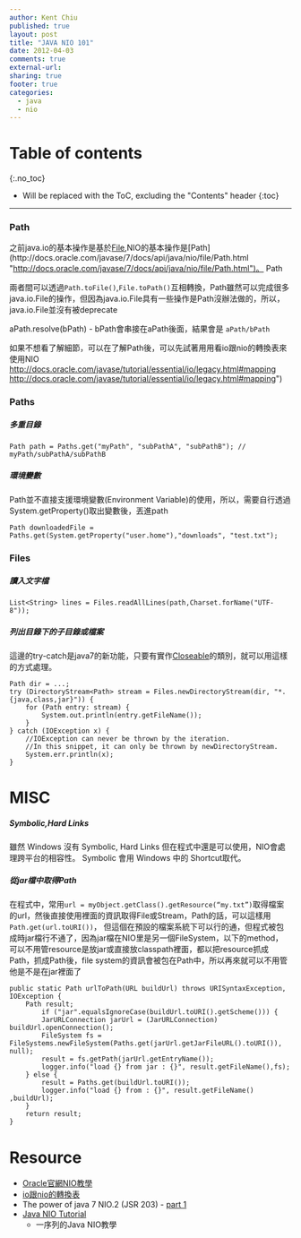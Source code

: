 ```yaml
---
author: Kent Chiu
published: true
layout: post
title: "JAVA NIO 101"
date: 2012-04-03
comments: true
external-url:
sharing: true
footer: true
categories:
  - java
  - nio
---
```



# Table of contents
{:.no_toc}

* Will be replaced with the ToC, excluding the "Contents" header
{:toc}

----------------------------------------------------------------



### Path

之前java.io的基本操作是基於[File](http://docs.oracle.com/javase/7/docs/api/java/io/File.html "http://docs.oracle.com/javase/7/docs/api/java/io/File.html"),NIO的基本操作是[Path](http://docs.oracle.com/javase/7/docs/api/java/nio/file/Path.html "http://docs.oracle.com/javase/7/docs/api/java/nio/file/Path.html")。
Path

兩者間可以透過`Path.toFile()`,`File.toPath()`互相轉換，Path雖然可以完成很多java.io.File的操作，但因為java.io.File具有一些操作是Path沒辦法做的，所以，java.io.File並沒有被deprecate

aPath.resolve(bPath) - bPath會串接在aPath後面，結果會是 `aPath/bPath`

如果不想看了解細節，可以在了解Path後，可以先試著用用看io跟nio的轉換表來使用NIO
http://docs.oracle.com/javase/tutorial/essential/io/legacy.html#mapping
http://docs.oracle.com/javase/tutorial/essential/io/legacy.html#mapping")

### Paths

##### 多重目錄


```
Path path = Paths.get("myPath", "subPathA", "subPathB"); // myPath/subPathA/subPathB

```

##### 環境變數

Path並不直接支援環境變數(Environment
Variable)的使用，所以，需要自行透過System.getProperty()取出變數後，丟進path


```
Path downloadedFile = Paths.get(System.getProperty("user.home"),"downloads", "test.txt");

```

### Files

##### 讀入文字檔


```
List<String> lines = Files.readAllLines(path,Charset.forName("UTF-8"));

```

##### 列出目錄下的子目錄或檔案

這邊的try-catch是java7的新功能，只要有實作[Closeable](http://docs.oracle.com/javase/7/docs/api/java/io/Closeable.html "http://docs.oracle.com/javase/7/docs/api/java/io/Closeable.html")的類別，就可以用這樣的方式處理。


```
Path dir = ...;
try (DirectoryStream<Path> stream = Files.newDirectoryStream(dir, "*.{java,class,jar}")) {
    for (Path entry: stream) {
        System.out.println(entry.getFileName());
    }
} catch (IOException x) {
    //IOException can never be thrown by the iteration.
    //In this snippet, it can only be thrown by newDirectoryStream.
    System.err.println(x);
}

```

MISC
====

##### Symbolic,Hard Links

雖然 Windows 沒有 Symbolic, Hard Links
但在程式中還是可以使用，NIO會處理跨平台的相容性。 Symbolic 會用 Windows
中的 Shortcut取代。

##### 從jar檔中取得Path

在程式中，常用`url = myObject.getClass().getResource(“my.txt”)`取得檔案的url，然後直接使用裡面的資訊取得File或Stream，Path的話，可以這樣用`Path.get(url.toURI())`，
但這個在預設的檔案系統下可以行的通，但程式被包成時jar檔行不通了，因為jar檔在NIO里是另一個FileSystem，以下的method，
可以不用管resource是放jar或直接放classpath裡面，都以把resource抓成Path，抓成Path後，file
system的資訊會被包在Path中，所以再來就可以不用管他是不是在jar裡面了


```
public static Path urlToPath(URL buildUrl) throws URISyntaxException, IOException {
    Path result;
        if ("jar".equalsIgnoreCase(buildUrl.toURI().getScheme())) {
        JarURLConnection jarUrl = (JarURLConnection) buildUrl.openConnection();
        FileSystem fs = FileSystems.newFileSystem(Paths.get(jarUrl.getJarFileURL().toURI()), null);
        result = fs.getPath(jarUrl.getEntryName());
        logger.info("load {} from jar : {}", result.getFileName(),fs);
    } else {
        result = Paths.get(buildUrl.toURI());
        logger.info("load {} from : {}", result.getFileName() ,buildUrl);
    }
    return result;
}

```

Resource
========

-   [Oracle官網NIO教學](http://docs.oracle.com/javase/tutorial/essential/io/fileio.html "http://docs.oracle.com/javase/tutorial/essential/io/fileio.html")
-   [io跟nio的轉換表](http://docs.oracle.com/javase/tutorial/essential/io/legacy.html#mapping "http://docs.oracle.com/javase/tutorial/essential/io/legacy.html#mapping")
-   The power of java 7 NIO.2 (JSR 203) - [part
    1](http://tamanmohamed.blogspot.com/2012/03/jdk7-part-1-power-of-java-7-nio2-jsr.html "http://tamanmohamed.blogspot.com/2012/03/jdk7-part-1-power-of-java-7-nio2-jsr.html")
-   [Java NIO
    Tutorial](http://tutorials.jenkov.com/java-nio/index.html "http://tutorials.jenkov.com/java-nio/index.html")
    - 一序列的Java NIO教學




